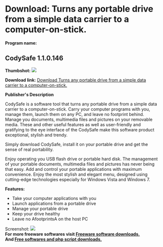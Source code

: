 # Download: Turns any portable drive from a simple data carrier to a computer-on-stick.

**Program name:**

## CodySafe 1.1.0.146

  
**Thumbshot:** ![](http://www.freewarefiles.com/screenshot/codysafe_md.jpg)   
  
**Download link:** [Download Turns any portable drive from a simple data carrier to a computer-on-stick.](http://freesoftwares.boysofts.com/CodySafe_program_49104.html)  
  


**Publisher's Description**  
  


CodySafe is a software tool that turns any portable drive from a simple data carrier to a computer-on-stick. Carry your computer programs with you, manage them, launch them on any PC, and leave no footprint behind. Manage you documents, multimedia files and pictures on your removable media. These and other useful features as well as user-friendly and gratifying to the eye interface of the CodySafe make this software product exceptional, stylish and trendy. 

Simply download CodySafe, install it on your portable drive and get the sense of real portability.

Enjoy operating you USB flash drive or portable hard disk. The management of your portable documents, multimedia files and pictures has never being that easy. Add and control your portable applications with maximum convenience. Enjoy the most stylish and elegant menu, designed using cutting-edge technologies especially for Windows Vista and Windows 7.

**Features:**

  * Take your computer applications with you 
  * Launch applications from a portable drive 
  * Manage your portable drive 
  * Keep your drive healthy 
  * Leave no AfootprintsA on the host PC 

  
  
Screenshot: ![](http://www.freewarefiles.com/screenshot/codysafe.jpg)   
**For more freeware softwares visit [Freeware software downloads.](http://freesoftwares.boysofts.com/)**   
**And [Free softwares and php script downloads.](http://www.boysofts.com/)**

